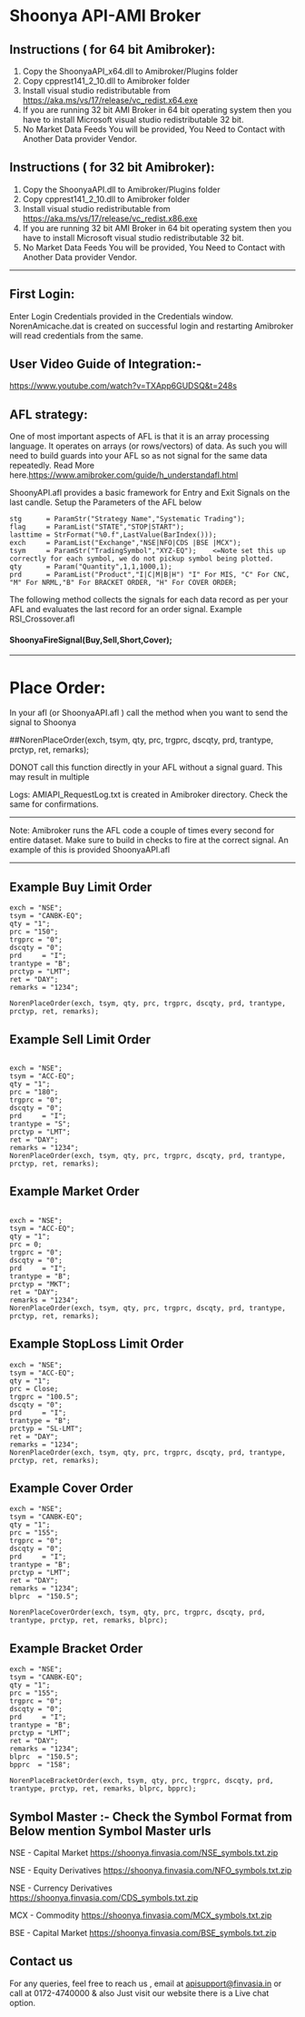 # Shoonya API-AMI Broker

## Instructions ( for 64 bit Amibroker): 

1. Copy the ShoonyaAPI_x64.dll to Amibroker/Plugins folder
2. Copy cpprest141_2_10.dll to Amibroker folder
3. Install  visual studio redistributable from https://aka.ms/vs/17/release/vc_redist.x64.exe
4. If you are running 32 bit AMI Broker in 64 bit operating system then you have to install Microsoft visual studio redistributable 32 bit.
5. No Market Data Feeds You will be provided, You Need to Contact with Another Data provider Vendor.

## Instructions ( for 32 bit Amibroker): 

1. Copy the ShoonyaAPI.dll to Amibroker/Plugins folder
2. Copy cpprest141_2_10.dll to Amibroker folder
3. Install  visual studio redistributable from https://aka.ms/vs/17/release/vc_redist.x86.exe
4. If you are running 32 bit AMI Broker in 64 bit operating system then you have to install Microsoft visual studio redistributable 32 bit.
5. No Market Data Feeds You will be provided, You Need to Contact with Another Data provider Vendor.
****
## First Login:
Enter Login Credentials provided in the Credentials window. 
NorenAmicache.dat is created on successful login and restarting Amibroker will read credentials from the same.

## User Video Guide of Integration:- 

https://www.youtube.com/watch?v=TXApp6GUDSQ&t=248s

## AFL strategy:
One of most important aspects of AFL is that it is an array processing language. It operates on arrays (or rows/vectors) of data. 
As such you will need to build guards into your AFL so as not signal for the same data repeatedly.
Read More here.https://www.amibroker.com/guide/h_understandafl.html

ShoonyAPI.afl provides a basic framework for Entry and Exit Signals on the last candle. 
Setup the Parameters of the AFL below
````
stg      = ParamStr("Strategy Name","Systematic Trading");
flag     = ParamList("STATE","STOP|START");
lasttime = StrFormat("%0.f",LastValue(BarIndex()));
exch     = ParamList("Exchange","NSE|NFO|CDS |BSE |MCX");
tsym     = ParamStr("TradingSymbol","XYZ-EQ");    <=Note set this up correctly for each symbol, we do not pickup symbol being plotted.
qty      = Param("Quantity",1,1,1000,1);
prd      = ParamList("Product","I|C|M|B|H") "I" For MIS, "C" For CNC, "M" For NRML,"B" For BRACKET ORDER, "H" For COVER ORDER;
````
The following method collects the signals for each data record as per your AFL and evaluates the last record for an order signal. Example RSI_Crossover.afl
#### ShoonyaFireSignal(Buy,Sell,Short,Cover);

****
# Place Order:
In your afl (or ShoonyaAPI.afl ) call the method when you want to send the signal to Shoonya

##NorenPlaceOrder(exch, tsym, qty, prc, trgprc, dscqty, prd, trantype, prctyp, ret, remarks);       

DONOT call this function directly in your AFL without a signal guard. This may result in multiple 

Logs:
AMIAPI_RequestLog.txt is created in Amibroker directory. Check the same for confirmations. 

****
Note: 
Amibroker runs the AFL code a couple of times every second for entire dataset. Make sure to build in checks to fire at the correct signal. 
An example of this is provided ShoonyaAPI.afl

****
## Example Buy Limit Order
````
exch = "NSE";
tsym = "CANBK-EQ";
qty = "1";
prc = "150";
trgprc = "0";
dscqty = "0";
prd     = "I";
trantype = "B";
prctyp = "LMT";
ret = "DAY";
remarks = "1234";

NorenPlaceOrder(exch, tsym, qty, prc, trgprc, dscqty, prd, trantype, prctyp, ret, remarks);       
````
## Example Sell Limit Order
````

exch = "NSE";
tsym = "ACC-EQ";
qty = "1";
prc = "180";
trgprc = "0";
dscqty = "0";
prd     = "I";
trantype = "S";
prctyp = "LMT";
ret = "DAY";
remarks = "1234";
NorenPlaceOrder(exch, tsym, qty, prc, trgprc, dscqty, prd, trantype, prctyp, ret, remarks);  
````
## Example Market Order
````

exch = "NSE";
tsym = "ACC-EQ";
qty = "1";
prc = 0;
trgprc = "0";
dscqty = "0";
prd     = "I";
trantype = "B";
prctyp = "MKT";
ret = "DAY";
remarks = "1234";
NorenPlaceOrder(exch, tsym, qty, prc, trgprc, dscqty, prd, trantype, prctyp, ret, remarks);       
````
## Example StopLoss Limit Order
````
exch = "NSE";
tsym = "ACC-EQ";
qty = "1";
prc = Close;
trgprc = "100.5";
dscqty = "0";
prd     = "I";
trantype = "B";
prctyp = "SL-LMT";
ret = "DAY";
remarks = "1234";
NorenPlaceOrder(exch, tsym, qty, prc, trgprc, dscqty, prd, trantype, prctyp, ret, remarks);       
````
## Example Cover Order
````
exch = "NSE";
tsym = "CANBK-EQ";
qty = "1";
prc = "155";
trgprc = "0";
dscqty = "0";
prd     = "I";
trantype = "B";
prctyp = "LMT";
ret = "DAY";
remarks = "1234";
blprc  = "150.5";

NorenPlaceCoverOrder(exch, tsym, qty, prc, trgprc, dscqty, prd, trantype, prctyp, ret, remarks, blprc);       
````
## Example Bracket Order
````
exch = "NSE";
tsym = "CANBK-EQ";
qty = "1";
prc = "155";
trgprc = "0";
dscqty = "0";
prd     = "I";
trantype = "B";
prctyp = "LMT";
ret = "DAY";
remarks = "1234";
blprc  = "150.5";
bpprc  = "158";

NorenPlaceBracketOrder(exch, tsym, qty, prc, trgprc, dscqty, prd, trantype, prctyp, ret, remarks, blprc, bpprc);       
````

## Symbol Master :- Check the Symbol Format from Below mention Symbol Master urls

NSE - Capital Market
https://shoonya.finvasia.com/NSE_symbols.txt.zip

NSE - Equity Derivatives
https://shoonya.finvasia.com/NFO_symbols.txt.zip

NSE - Currency Derivatives
https://shoonya.finvasia.com/CDS_symbols.txt.zip

MCX - Commodity
https://shoonya.finvasia.com/MCX_symbols.txt.zip

BSE - Capital Market
https://shoonya.finvasia.com/BSE_symbols.txt.zip


## Contact us

For any queries, feel free to reach us , email at apisupport@finvasia.in or call at 0172-4740000 & also Just visit our website there is a Live chat option.



